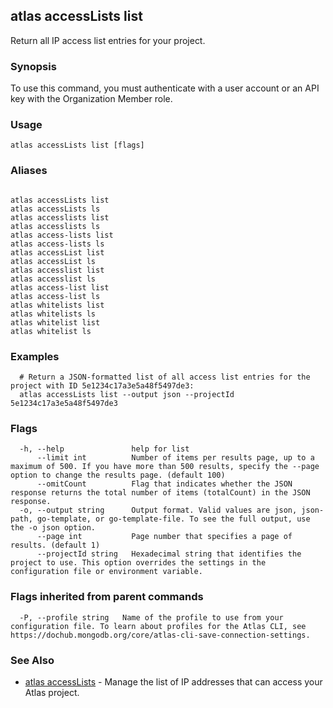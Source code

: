 ## atlas accessLists list

Return all IP access list entries for your project.


### Synopsis

To use this command, you must authenticate with a user account or an API key with the Organization Member role.


### Usage
```
atlas accessLists list [flags]
```

### Aliases
```

atlas accessLists list
atlas accessLists ls
atlas accesslists list
atlas accesslists ls
atlas access-lists list
atlas access-lists ls
atlas accessList list
atlas accessList ls
atlas accesslist list
atlas accesslist ls
atlas access-list list
atlas access-list ls
atlas whitelists list
atlas whitelists ls
atlas whitelist list
atlas whitelist ls
```

### Examples

```
  # Return a JSON-formatted list of all access list entries for the project with ID 5e1234c17a3e5a48f5497de3:		
  atlas accessLists list --output json --projectId 5e1234c17a3e5a48f5497de3
```


### Flags

```
  -h, --help               help for list
      --limit int          Number of items per results page, up to a maximum of 500. If you have more than 500 results, specify the --page option to change the results page. (default 100)
      --omitCount          Flag that indicates whether the JSON response returns the total number of items (totalCount) in the JSON response.
  -o, --output string      Output format. Valid values are json, json-path, go-template, or go-template-file. To see the full output, use the -o json option.
      --page int           Page number that specifies a page of results. (default 1)
      --projectId string   Hexadecimal string that identifies the project to use. This option overrides the settings in the configuration file or environment variable.

```


### Flags inherited from parent commands

```
  -P, --profile string   Name of the profile to use from your configuration file. To learn about profiles for the Atlas CLI, see https://dochub.mongodb.org/core/atlas-cli-save-connection-settings.

```

### See Also


* [atlas accessLists](atlas_accessLists.md)	- Manage the list of IP addresses that can access your Atlas project.



